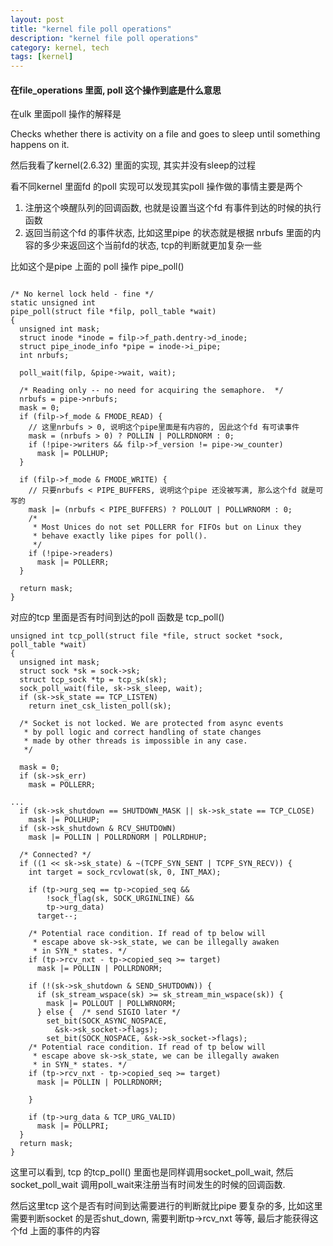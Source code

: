 ```yaml
---
layout: post
title: "kernel file poll operations"
description: "kernel file poll operations"
category: kernel, tech
tags: [kernel]
---
```


#### 在file_operations 里面, poll 这个操作到底是什么意思

在ulk 里面poll 操作的解释是

Checks whether there is activity on a file and goes to sleep until something happens on it.

然后我看了kernel(2.6.32) 里面的实现, 其实并没有sleep的过程

看不同kernel 里面fd 的poll 实现可以发现其实poll 操作做的事情主要是两个

1. 注册这个唤醒队列的回调函数, 也就是设置当这个fd 有事件到达的时候的执行函数
2. 返回当前这个fd 的事件状态, 比如这里pipe 的状态就是根据 nrbufs 里面的内容的多少来返回这个当前fd的状态, tcp的判断就更加复杂一些

比如这个是pipe 上面的 poll 操作 pipe_poll()

```

/* No kernel lock held - fine */
static unsigned int
pipe_poll(struct file *filp, poll_table *wait)
{
  unsigned int mask;
  struct inode *inode = filp->f_path.dentry->d_inode;
  struct pipe_inode_info *pipe = inode->i_pipe;
  int nrbufs;

  poll_wait(filp, &pipe->wait, wait);

  /* Reading only -- no need for acquiring the semaphore.  */
  nrbufs = pipe->nrbufs;
  mask = 0;
  if (filp->f_mode & FMODE_READ) {
    // 这里nrbufs > 0, 说明这个pipe里面是有内容的, 因此这个fd 有可读事件
    mask = (nrbufs > 0) ? POLLIN | POLLRDNORM : 0;
    if (!pipe->writers && filp->f_version != pipe->w_counter)
      mask |= POLLHUP;
  }

  if (filp->f_mode & FMODE_WRITE) {
    // 只要nrbufs < PIPE_BUFFERS, 说明这个pipe 还没被写满, 那么这个fd 就是可写的
    mask |= (nrbufs < PIPE_BUFFERS) ? POLLOUT | POLLWRNORM : 0;
    /*
     * Most Unices do not set POLLERR for FIFOs but on Linux they
     * behave exactly like pipes for poll().
     */
    if (!pipe->readers)
      mask |= POLLERR;
  }

  return mask;
}
```

对应的tcp 里面是否有时间到达的poll 函数是 tcp_poll()

```
unsigned int tcp_poll(struct file *file, struct socket *sock, poll_table *wait)
{
  unsigned int mask;
  struct sock *sk = sock->sk;
  struct tcp_sock *tp = tcp_sk(sk);
  sock_poll_wait(file, sk->sk_sleep, wait);
  if (sk->sk_state == TCP_LISTEN)
    return inet_csk_listen_poll(sk);

  /* Socket is not locked. We are protected from async events
   * by poll logic and correct handling of state changes
   * made by other threads is impossible in any case.
   */

  mask = 0;
  if (sk->sk_err)
    mask = POLLERR;

...
  if (sk->sk_shutdown == SHUTDOWN_MASK || sk->sk_state == TCP_CLOSE)
    mask |= POLLHUP;
  if (sk->sk_shutdown & RCV_SHUTDOWN)
    mask |= POLLIN | POLLRDNORM | POLLRDHUP;

  /* Connected? */
  if ((1 << sk->sk_state) & ~(TCPF_SYN_SENT | TCPF_SYN_RECV)) {
    int target = sock_rcvlowat(sk, 0, INT_MAX);

    if (tp->urg_seq == tp->copied_seq &&
        !sock_flag(sk, SOCK_URGINLINE) &&
        tp->urg_data)
      target--;

    /* Potential race condition. If read of tp below will
     * escape above sk->sk_state, we can be illegally awaken
     * in SYN_* states. */
    if (tp->rcv_nxt - tp->copied_seq >= target)
      mask |= POLLIN | POLLRDNORM;

    if (!(sk->sk_shutdown & SEND_SHUTDOWN)) {
      if (sk_stream_wspace(sk) >= sk_stream_min_wspace(sk)) {
        mask |= POLLOUT | POLLWRNORM;
      } else {  /* send SIGIO later */
        set_bit(SOCK_ASYNC_NOSPACE,
          &sk->sk_socket->flags);
        set_bit(SOCK_NOSPACE, &sk->sk_socket->flags);
    /* Potential race condition. If read of tp below will
     * escape above sk->sk_state, we can be illegally awaken
     * in SYN_* states. */
    if (tp->rcv_nxt - tp->copied_seq >= target)
      mask |= POLLIN | POLLRDNORM;

    }

    if (tp->urg_data & TCP_URG_VALID)
      mask |= POLLPRI;
  }
  return mask;
}
```

这里可以看到, tcp 的tcp_poll() 里面也是同样调用socket_poll_wait, 然后socket_poll_wait 调用poll_wait来注册当有时间发生的时候的回调函数.

然后这里tcp 这个是否有时间到达需要进行的判断就比pipe 要复杂的多, 比如这里需要判断socket 的是否shut_down, 需要判断tp->rcv_nxt 等等, 最后才能获得这个fd 上面的事件的内容
